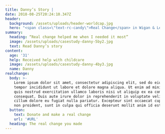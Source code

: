 ```yaml
---
title: Danny’s Story |
date: 2018-08-25T20:24:10.347Z
header:
  background: /assets/uploads/header-worldcap.jpg
  hero: "<span class=\"text-rc-candy\">Real Change</span> in Wigan & Leigh **\LDanny’s Story**"
summary:
  heading: “Real change helped me when I needed it most”
  image: /assets/uploads/casestudy-danny-5by2.jpg
  text: Read Danny’s story
content:
  age: '31'
  help: Received help with childcare
  image: /assets/uploads/casestudy-danny-4by3.jpg
  name: Danny
realchange:
  body: >-
    Lorem ipsum dolor sit amet, consectetur adipiscing elit, sed do eiusmod
    tempor incididunt ut labore et dolore magna aliqua. Ut enim ad minim veniam,
    quis nostrud exercitation ullamco laboris nisi ut aliquip ex ea commodo
    consequat. Duis aute irure dolor in reprehenderit in voluptate velit esse
    cillum dolore eu fugiat nulla pariatur. Excepteur sint occaecat cupidatat
    non proident, sunt in culpa qui officia deserunt mollit anim id est laborum.
  button:
    text: Donate and make a real change
    url: '#URL'
  heading: The real change you made
---
```


